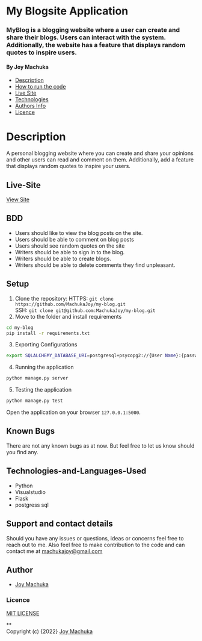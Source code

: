 #  My Blogsite Application

### MyBlog is a blogging website where a user can create and share their blogs. Users can interact with the system. Additionally, the website has a feature that displays random quotes to inspire users.
#### By **Joy Machuka**

+ [Description](#Description)
+ [How to run the code](#Setup)
+ [Live Site](#Live-Site)
+ [Technologies](#Technologies-and-Languages-Used)
+ [Authors Info](#Author)
+ [Licence](#Licence)

# Description
A personal blogging website where you can create and share your opinions and other users can read and comment on them. Additionally, add a feature that displays random quotes to inspire your users.

## Live-Site
[View Site](https://machukablogsite.herokuapp.com/)


## BDD
* Users should like to view the blog posts on the site.
* Users should be able to comment on blog posts
* Users should see random quotes on the site
* Writers should be able to sign in to the blog.
* Writers should be able to create blogs.
* Writers should be able to delete comments they find unpleasant.

## Setup

1. Clone the repository:
HTTPS: `git clone https://github.com/MachukaJoy/my-blog.git`<br>
SSH: `git clone git@github.com:MachukaJoy/my-blog.git`<br>
2. Move to the folder and install requirements
  ```bash
  cd my-blog
  pip install -r requirements.txt
  ```
3. Exporting Configurations
  ```bash
  export SQLALCHEMY_DATABASE_URI=postgresql+psycopg2://{User Name}:{password}@localhost/{database name}
  ```
4. Running the application
  ```bash
  python manage.py server
  ```
5. Testing the application
  ```bash
  python manage.py test
  ```
Open the application on your browser `127.0.0.1:5000`.


## Known Bugs
There are not any known bugs as at now. But feel free to let us know should you find any.

## Technologies-and-Languages-Used
* Python
* Visualstudio
* Flask
* postgress sql

## Support and contact details
Should you have any issues or questions, ideas or concerns feel free to reach out to me. Also feel free to make contribution to the code and can contact me at machukajoy@gmail.com
## Author

- [Joy Machuka](https://github.com/MachukaJoy)
### Licence
[MIT LICENSE](https://github.com/MachukaJoy/my-blog/blob/main/LICENSE)<br>


** <br>
Copyright (c) {2022} [Joy Machuka ](https://github.com/MachukaJoy)